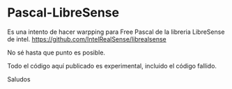# Pascal-LibreSense

Es una intento de hacer warpping para Free Pascal de la libreria LibreSense de intel. https://github.com/IntelRealSense/librealsense


No sé hasta que punto es posible. 

Todo el código aquí publicado es experimental, incluido el código fallido.

Saludos
